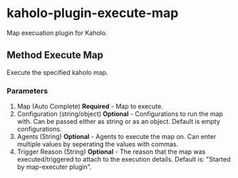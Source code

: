 # kaholo-plugin-execute-map
Map execuation plugin for Kaholo.

## Method Execute Map
Execute the specified kaholo map.

### Parameters
1. Map (Auto Complete) **Required** - Map to execute.
2. Configuration (string/object) **Optional** - Configurations to run the map with. Can be passed either as string or as an object. Default is empty configurations.
3. Agents (String) **Optional** - Agents to execute the map on. Can enter multiple values by seperating the values with commas.
4. Trigger Reason (String) **Optional** - The reason that the map was executed/triggered to attach to the execution details. Default is: "Started by map-executer plugin".
